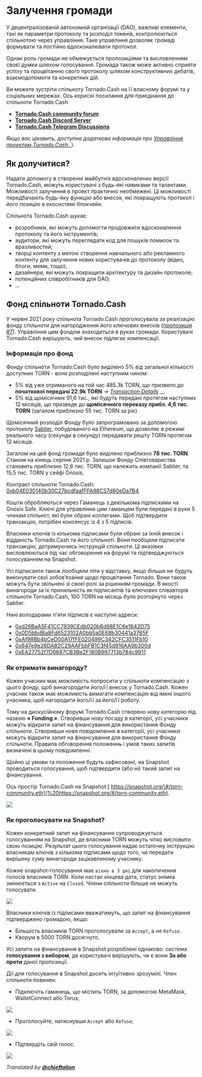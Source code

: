 # Залучення громади 

У децентралізованій автономній організації  \(DAO\), важливі елементи, такі як параметри протоколу та розподіл токенів, контролюються спільнотою через управління. Таке управління дозволяє громаді формувати та постійно вдосконалювати протокол. 

Однак роль громади не обмежується пропозиціями та висловленням своєї думки шляхом голосування. Громада також може активно сприяти успіху та процвітанню свого протоколу шляхом конструктивних дебатів, взаємодопомоги та конкретних дій.

Ви можете зустріти спільноту Tornado.Cash на її власному форумі та у соціальних мережах. Ось корисні посилання для приєднання до спільноти Tornado.Cash

* [**Tornado.Cash community forum**](https://torn.community/)
* [**Tornado.Cash Discord Server**](https://discord.com/invite/TFDrM8K42j)
* [**Tornado.Cash Telegram Discussions**](https://t.me/TornadoCashOfficial)

_Якщо вас цікавить, доступна додаткова інформація про_ [_Управління проектом Tornado.Cash._](governance.md)\_\

## Як долучитися?

Надати допомогу в створенні майбутніх вдосконалених версії Tornado.Cash, можуть користувачі з  будь-які навиками та талантами. Можливості залучення в проект практично необмежені. Ці можливості передбачають будь-яку функцію або внесок, які покращують протокол і його позицію в екосистемі блокчейн.

Спільнота Tornado.Cash шукає:

* розробники, які можуть допомогти продовжити вдосконалення протоколу та його інструментів;
* аудитори, які можуть переглядати код для пошуків помилок та вразливостей;
* творці контенту з метою створення навчального або рекламного контенту для залучення нових користувачів до протоколу \(відео, блоги, меми, тощо\);
* дизайнери, які можуть покращити архітектуру та дизайн протоколe;
* потенційних співробітників для DAO;
* ...

## Фонд спільноти Tornado.Cash
У червні 2021 року спільнота Tornado.Cash проголосувала за реалізацію фонду спільноти для нагородження його ключових внесків \([пропозиція \#7](https://app.tornado.cash/governance/7)\). Управління цим фондом знаходиться в руках громади. Користувачі Tornado.Cash вирішують, чий внесок підлягає компенсації.

### 

### Інформація про фонд

Фонду спільноти Tornado.Cash було виділено 5% від загальної кількості доступних TORN - вони розподілені наступним чином:

* 5% від уже отриманого на той час 485.3k TORN, що призвело до **початкової передачі 22.9k TORN** _-&gt;_ [_Transaction Details_](https://etherscan.io/tx/0xbe95f4268df2023d9ef234c1eedbb597b99e4c6e7d396d8f521ee482a1d93d47) __
* 5% від щомісячних 91,6 тис., які будуть передані протягом наступних 12 місяців, що призведе до **щомісячного переказу прибл. 4,6 тис. TORN** \(загалом приблизно 55 тис. TORN за рік\)

Щомісячний розподіл Фонду було запрограмовано за допомогою протоколу [Sablier](https://sablier.finance/), побудованого на Ethereum, що дозволяє в режимі реального часу (секунди в секунду) передавати решту TORN протягом 12 місяців. 

Загалом на цей фонд громади було виділено приблизно **78 тис. TORN**. Станом на кінець серпня 2021 р. Залишок Фонду Співтовариства становить приблизно 12,6 тис. TORN, що належить компанії Sablier, та 15,5 тис. TORN у сейфі Gnosis.

Контракт спільноти Tornado.Cash: [0xb04E030140b30C27bcdfaafFFA98C57d80eDa7B4](https://gnosis-safe.io/app/#/safes/0xb04E030140b30C27bcdfaafFFA98C57d80eDa7B4/balances). 

Кошти обробляються через Гаманець з декількома підписками на Gnosis Safe. Ключі для управління цим гаманцем були передані в руки 5 членам спільнот, які були обрані коллегами. Щоб підтвердити транзакцію, потрібен консенсус із 4 з 5 підписів.

Власники ключів із кількома підписами були обрані за їхній внесок і відданість Tornado.Cash та його спільноті. Вони пообіцяли підписати транзакцію, дотримуючись інструкцій спільноти. Ці вказівки висловлюються під час обговорення на форумі та підтверджуються голосуванням на Snapshot.

Усі підписанти також пообіцяли піти у відставку, якщо більше не будуть виконувати свої зобов’язання щодо процвітання Tornado. Вони також можуть бути звільнені зі своєї ролі за рішенням громади. В якості винагороди за їх прихильність як підписантів та ключових співавторів спільноти Tornado.Cash, 100 TORN на місяць було розгорнуто через Sablier.

Нині володарами п'яти підписів є наступні адреси:  

* [0xd26BaA5F41CC7839CEdb020b6d98E1C6e1642D75](https://etherscan.io/address/0xd26BaA5F41CC7839CEdb020b6d98E1C6e1642D75)
* [0x0D5bbdBa8Fd6523102A0bb5a0E68b30441a3765F](https://etherscan.io/address/0x0D5bbdBa8Fd6523102A0bb5a0E68b30441a3765F)
* [0xAf98Bb4bCeD00A17fFE020499C342CFC3511Fb10](https://etherscan.io/address/0xAf98Bb4bCeD00A17fFE020499C342CFC3511Fb10)
* [0x647e9e26DA82C29AAFbbFB1C3f45d916AA9b300d](https://etherscan.io/address/0x647e9e26DA82C29AAFbbFB1C3f45d916AA9b300d)
* [0xEA27752f7D6687CB3Be2F180B997713b784c9911](https://etherscan.io/address/0xEA27752f7D6687CB3Be2F180B997713b784c9911)

### 

### Як отримати винагороду?

Кожен учасник має можливість попросити у спільноти компенсацію з цього фонду, щоб винагородити його/її внесок у Tornado.Cash. Кожен учасник також має можливість вимагати компенсацію від імені іншого учасника, щоб нагородити його/її за його/її роботу.

Тому на дискусійному форумі Tornado.Cash створено нову категорію під назвою **« Funding »**. Створивши нову посаду в категорії, усі учасники можуть відкрити запит на фінансування для використання Фонду спільноти. Створивши нове повідомлення в категорії, усі учасники можуть відкрити запит на фінансування для використання Фонду спільноти. Правила обговорення положеннь і умов таких запитів визначені в цьому повідомленні.

Щойно ці умови та положення будуть зафіксовані, на Snapshot проводиться голосування, щоб підтвердити \(або ні\) такий запит на фінансування.

Ось простір Tornado.Cash на Snapshot:[ https://snapshot.org/\#/torn-community.eth](%20https://snapshot.org/#/torn-community.eth).

![](.gitbook/assets/page-daccueil.png)



### Як проголосувати на Snapshot?

Кожен конкретний запит на фінансування супроводжується  голосуванням на Snapshot, де власники TORN можуть чітко висловити свою позицію. Результат цього голосування надає остаточну інструкцію власникам ключів з кількома підписами щодо того, чи передати вирішену суму винагороди зацікавленому учаснику. 

Кожне snapshot-голосування має `вікно в 3 дні` для накопичення голосів власників TORN. Коли настає кінцева дата, статус знімка змінюється з `Active` на `Closed`. Члени спільноти більше не можуть голосувати. 

![](.gitbook/assets/time-window.png)

Власники ключів із підписами вважатимуть, що запит на фінансування підтверджено громадою, якщо:

* Більшість власників TORN проголосували за `Accept`, а не `Refuse`. 
* Кворум в 5000 TORN досягнуто.

Усі запити на фінансування в Snapshot розроблені однаково: система **голосування з вибором**, де користувачі вирішують, чи є вони **За або проти** даної пропозиції.

Дії для голосування в Snapshot досить інтуїтивно зрозумілі. Член спільноти повинен:

* Підключіть гаманець, що містить TORN, за допомогою MetaMask, WalletConnect або Torus;

![](.gitbook/assets/connect-wallet.png)

* Проголосуйте, натиснувши `Accept` або `Refuse`;

![](.gitbook/assets/cast-the-vote.png)

* Підтвердіть свій голос.

![](.gitbook/assets/confirm-the-vote.png)



_Translated by_ [_**@chieftalion**_](https://torn.community/u/chieftalion/)

